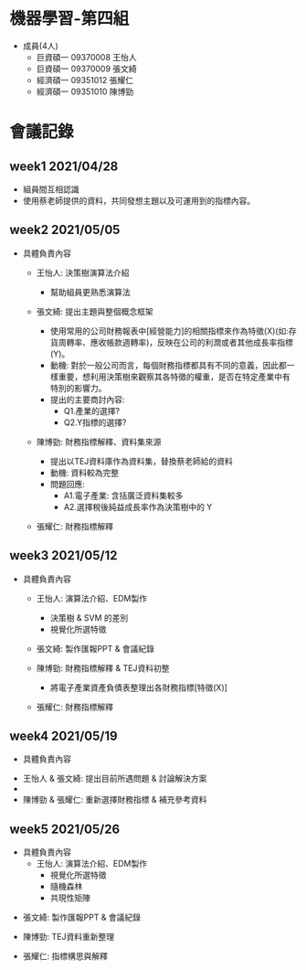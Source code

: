 
# 機器學習-第四組
* 成員(4人)
  - 巨資碩一 09370008 王怡人
  - 巨資碩一 09370009 張文綺
  - 經濟碩一 09351012 張耀仁
  - 經濟碩一 09351010 陳博勁

# 會議記錄
## week1 2021/04/28
* 組員間互相認識
* 使用蔡老師提供的資料，共同發想主題以及可運用到的指標內容。

## week2 2021/05/05
* 具體負責內容
  - 王怡人: 決策樹演算法介紹
    - 幫助組員更熟悉演算法
    
  - 張文綺: 提出主題與整個概念框架
    - 使用常用的公司財務報表中[經營能力]的相關指標來作為特徵(X)(如:存貨周轉率、應收帳款週轉率)，反映在公司的利潤或者其他成長率指標(Y)。
    - 動機: 
      對於一般公司而言，每個財務指標都具有不同的意義，因此都一樣重要，想利用決策樹來觀察其各特徵的權重，是否在特定產業中有特別的影響力。
    - 提出的主要商討內容:
      - Q1.產業的選擇?
      - Q2.Y指標的選擇?
     
  - 陳博勁: 財務指標解釋、資料集來源
    - 提出以TEJ資料庫作為資料集，替換蔡老師給的資料
    - 動機: 資料較為完整
    - 問題回應:
      - A1.電子產業: 含括廣泛資料集較多
      - A2.選擇稅後純益成長率作為決策樹中的 Y
      
  - 張耀仁: 財務指標解釋
  
 ## week3 2021/05/12
* 具體負責內容
  - 王怡人: 演算法介紹、EDM製作
    - 決策樹 & SVM 的差別
    - 視覺化所選特徵
    
  - 張文綺: 製作匯報PPT & 會議紀錄
     
  - 陳博勁: 財務指標解釋 & TEJ資料初整
    - 將電子產業資產負債表整理出各財務指標[特徵(X)]
      
  - 張耀仁: 財務指標解釋
  
 ## week4 2021/05/19
 * 具體負責內容
  - 王怡人 & 張文綺: 提出目前所遇問題 & 討論解決方案
  - 
  - 陳博勁 & 張耀仁: 重新選擇財務指標 & 補充參考資料
 
  ## week5 2021/05/26
  * 具體負責內容
    - 王怡人: 演算法介紹、EDM製作
      - 視覺化所選特徵
      - 隨機森林
      - 共現性矩陣
    
  - 張文綺: 製作匯報PPT & 會議紀錄
     
  - 陳博勁: TEJ資料重新整理
      
  - 張耀仁: 指標構思與解釋
